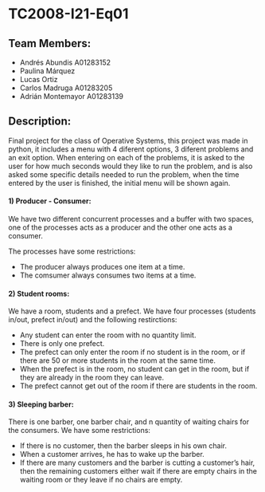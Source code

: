 # TC2008-I21-Eq01

## Team Members:
  - Andrés Abundis      A01283152
  - Paulina Márquez
  - Lucas Ortiz
  - Carlos Madruga      A01283205
  - Adrián Montemayor   A01283139

## Description:
Final project for the class of Operative Systems, this project was made in python, it includes a menu with 4 diferent options, 3 diferent problems and an exit option. When entering on each of the problems, it is asked to the user for how much seconds would they like to run the problem, and is also asked some specific details needed to run the problem, when the time entered by the user is finished, the initial menu will be shown again. 

#### 1) Producer - Consumer:
We have two different concurrent processes and a buffer with two spaces, one of the processes acts as a producer and the other one acts as a consumer.

The processes have some restrictions:

* The producer always produces one item at a time. 
* The comsumer always consumes two items at a time.

#### 2) Student rooms:
We have a room, students and a prefect. We have four processes (students in/out, prefect in/out) and the following restirctions:

* Any student can enter the room with no quantity limit.
* There is only one prefect.
* The prefect can only enter the room if no student is in the room, or if there are 50 or more students in the room at the same time. 
* When the prefect is in the room, no student can get in the room, but if they are already in the room they can leave.
* The prefect cannot get out of the room if there are students in the room. 

#### 3) Sleeping barber:
There is one barber, one barber chair, and n quantity of waiting chairs for the consumers. We have some restrictions:

* If there is no customer, then the barber sleeps in his own chair.
* When a customer arrives, he has to wake up the barber.
* If there are many customers and the barber is cutting a customer’s hair, then the remaining customers either wait if there are empty chairs in the waiting room or they leave if no chairs are empty.
